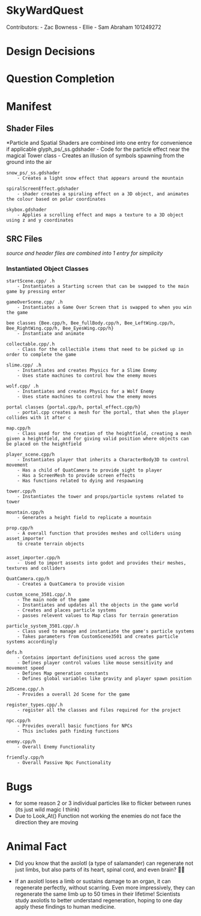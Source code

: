 # SkyWardQuest
Contributors:
	- Zac Bowness
	- Ellie
	- Sam Abraham 101249272

# Design Decisions


# Question Completion


# Manifest
## Shader Files
*Particle and Spatial Shaders are combined into one entry for convenience if applicable
	glyph_ps/_ss.gdshader
		- Code for the particle effect near the magical Tower class
		- Creates an illusion of symbols spawning from the ground into the air
	
	snow_ps/_ss.gdshader
		- Creates a light snow effect that appears around the mountain 

	spiralScreenEffect.gdshader
		- shader creates a spiraling effect on a 3D object, and animates the colour based on polar coordinates

	skybox.gdshader
		- Applies a scrolling effect and maps a texture to a 3D object using z and y coordinates

## SRC Files
*source and header files are combined into 1 entry for simplicity*
### Instantiated Object Classes
	
	startScene.cpp/ .h
		- Instantiates a Starting screen that can be swapped to the main game by pressing enter

	gameOverScene.cpp/ .h
		- Instantiates a Game Over Screen that is swapped to when you win the game

	bee classes {Bee.cpp/h, Bee_fullBody.cpp/h, Bee_LeftWing.cpp/h, Bee_RightWing.cpp/h, Bee_EyesWing.cpp/h}
		- Instantiate and animate 
	
	collectable.cpp/.h
		- Class for the collectible items that need to be picked up in order to complete the game

	slime.cpp/ .h
		- Instantiates and creates Physics for a Slime Enemy
		- Uses state machines to control how the enemy moves

	wolf.cpp/ .h
		- Instantiates and creates Physics for a Wolf Enemy
		- Uses state machines to control how the enemy moves	
	
	portal classes {portal.cpp/h, portal_effect.cpp/h}
		- portal.cpp creates a mesh for the portal, that when the player collides with it after c

	map.cpp/h
		- Class used for the creation of the heightfield, creating a mesh given a heightfield, and for giving valid position where objects can be placed on the heightfield

	player_scene.cpp/h 
		- Instantiates player that inherits a CharacterBody3D to control movement
		- Has a child of QuatCamera to provide sight to player
		- Has a ScreenMesh to provide screen effects
		- Has functions related to dying and respawning

	tower.cpp/h
		- Instantiates the tower and props/particle systems related to tower

	mountain.cpp/h
		- Generates a height field to replicate a mountain

	prop.cpp/h 
		- A overall function that provides meshes and colliders using asset_importer 
		to create terrain objects 

### 
	asset_importer.cpp/h
		-  Used to import assests into godot and provides their meshes, textures and colliders

	QuatCamera.cpp/h
		- Creates a QuatCamera to provide vision

	custom_scene_3501.cpp/.h
		- The main node of the game
		- Instantiates and updates all the objects in the game world
		- Creates and places particle systems
		- passes relevent values to Map class for terrain generation

	particle_system_3501.cpp/.h
		- Class used to manage and instantiate the game's particle systems
		- Takes parameters from CustomScene3501 and creates particle systems accordingly
	
	defs.h
		- Contains important definitions used across the game
		- Defines player control values like mouse sensitivity and movement speed
		- Defines Map generation constants
		- Defines global variables like gravity and player spawn position
		
	2dScene.cpp/.h
		- Provides a overall 2d Scene for the game

	register_types.cpp/.h
		- register all the classes and files required for the project

	npc.cpp/h
		- Provides overall basic functions for NPCs
		- This includes path finding functions

	enemy.cpp/h
		- Overall Enemy Functionality

	friendly.cpp/h
		- Overall Passive Npc Functionality

# Bugs
- for some reason 2 or 3 individual particles like to flicker between runes (its just wild magic I think)
- Due to Look_At() Function not working the enemies do not face the direction they are moving

# Animal Fact
- Did you know that the axolotl (a type of salamander) can regenerate not just limbs, but also parts of its heart, spinal cord, and even brain? 🦎🧠

- If an axolotl loses a limb or sustains damage to an organ, it can regenerate perfectly, without scarring. Even more impressively, they can regenerate the same limb up to 50 times in their lifetime! Scientists study axolotls to better understand regeneration, hoping to one day apply these findings to human medicine.
